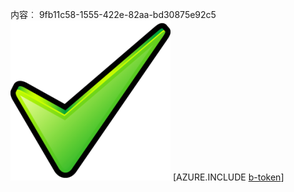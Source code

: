 内容︰ 9fb11c58-1555-422e-82aa-bd30875e92c5![图像](4a59a0a9-2314-45c5-ad91-5cf71d66079c.png)
[AZURE.INCLUDE [b-token](438472ce-d7a5-4866-9014-96eeba5143a0.md)]

